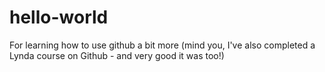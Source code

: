 # hello-world
For learning
how to use github a bit more
(mind you, I've also completed a Lynda course on Github - and very good it was too!)

